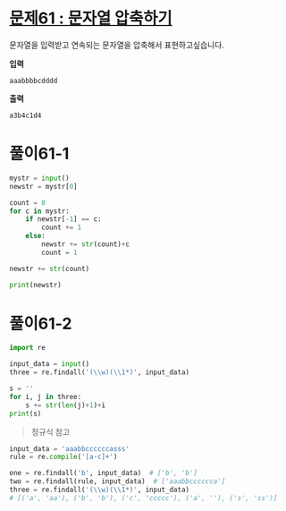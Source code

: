 # [문제61 : 문자열 압축하기](https://www.notion.so/61-48803caf1f2141afa859b98b058f50e3)

문자열을 입력받고 연속되는 문자열을 압축해서 표현하고싶습니다.

**입력**

    aaabbbbcdddd

**출력**

    a3b4c1d4

# 풀이61-1

``` python
mystr = input()
newstr = mystr[0]

count = 0
for c in mystr:
    if newstr[-1] == c:
        count += 1
    else:
        newstr += str(count)+c
        count = 1

newstr += str(count)

print(newstr)
```

# 풀이61-2

``` python
import re

input_data = input()
three = re.findall('(\\w)(\\1*)', input_data)

s = ''
for i, j in three:
    s += str(len(j)+1)+i
print(s)
```


> 정규식 참고

``` python
input_data = 'aaabbccccccasss'
rule = re.compile('[a-c]+')

one = re.findall('b', input_data)  # ['b', 'b']
two = re.findall(rule, input_data)  # ['aaabbcccccca']
three = re.findall('(\\w)(\\1*)', input_data)
# [('a', 'aa'), ('b', 'b'), ('c', 'ccccc'), ('a', ''), ('s', 'ss')]
```